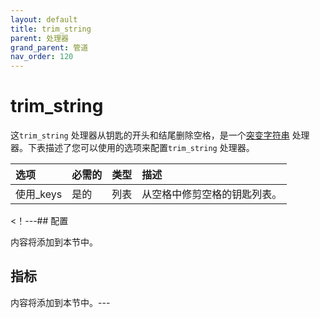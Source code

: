 ```yaml
---
layout: default
title: trim_string
parent: 处理器
grand_parent: 管道
nav_order: 120
---
```


# trim_string

这`trim_string` 处理器从钥匙的开头和结尾删除空格，是一个[突变字符串](https://github.com/opensearch-project/data-prepper/tree/main/data-prepper-plugins/mutate-string-processors#mutate-string-processors) 处理器。下表描述了您可以使用的选项来配置`trim_string` 处理器。

选项| 必需的| 类型| 描述
:--- | :--- | :--- | :---
使用_keys| 是的| 列表| 从空格中修剪空格的钥匙列表。

<！---## 配置

内容将添加到本节中。

## 指标

内容将添加到本节中。---

